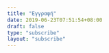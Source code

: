 ```yaml
---
title: "Εγγραφή"
date: 2019-06-23T07:51:54+08:00
draft: false
type: "subscribe"
layout: "subscribe"
---
```

